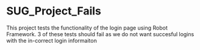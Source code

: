 # SUG_Project_Fails
This project tests the functionality of the login page using Robot Framework. 
3 of these tests should fail as we do not want succesful logins with the in-correct login informaiton
